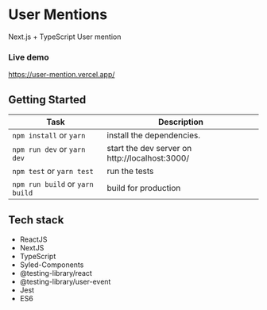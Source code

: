# User Mentions
Next.js + TypeScript User mention

### Live demo

  https://user-mention.vercel.app/

## Getting Started
Task | Description
---  | ---
`npm install` or `yarn` | install the dependencies.
`npm run dev` or `yarn dev` | start the dev server on http://localhost:3000/
`npm test` or `yarn test` | run the tests
`npm run build` or `yarn build` | build for production


## Tech stack
- ReactJS
- NextJS
- TypeScript
- Syled-Components
- @testing-library/react
- @testing-library/user-event
- Jest
- ES6